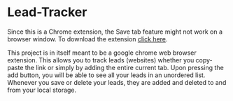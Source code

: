 # Lead-Tracker
Since this is a Chrome extension, the Save tab feature might not work on a browser window. To download the extension [click here](chrome://extensions/?id=llinoiipabfdogoihdcecnkmfnlomadd).

This project is in itself meant to be a google chrome web browser extension. This allows you to track leads (websites) whether you copy-paste the link or simply by adding the entire current tab. Upon pressing the add button, you will be able to see all your leads in an unordered list. Whenever you save or delete your leads, they are added and deleted to and from your local storage. 
